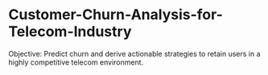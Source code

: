 # Customer-Churn-Analysis-for-Telecom-Industry
Objective: Predict churn and derive actionable strategies to retain users in a highly competitive telecom environment.
